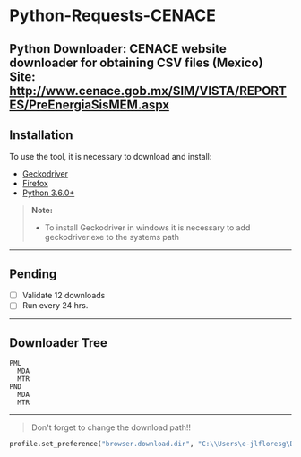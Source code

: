 Python-Requests-CENACE
===================

Python Downloader: CENACE website downloader for obtaining CSV files (Mexico)
Site: http://www.cenace.gob.mx/SIM/VISTA/REPORTES/PreEnergiaSisMEM.aspx
-------------

## Installation
To use the tool, it is necessary to download and install:
-  [Geckodriver](https://github.com/mozilla/geckodriver/releases)
-  [Firefox](https://www.mozilla.org/en-US/firefox/new/)
-  [Python  3.6.0+](https://www.python.org/downloads/)

> **Note:**
> - To install Geckodriver in windows it is necessary to add geckodriver.exe to the systems path  

-------------

## Pending
- [ ] Validate 12 downloads
- [ ] Run every 24 hrs.
-------------

## Downloader Tree
```
PML
  MDA
  MTR
PND
  MDA
  MTR
```
-------------

> Don't forget to change the download path!!

``` python
profile.set_preference("browser.download.dir", "C:\\Users\e-jlfloresg\Desktop\Python-Requests-CENACE\SELENIUM\test downloads\PML\MTR")
```
